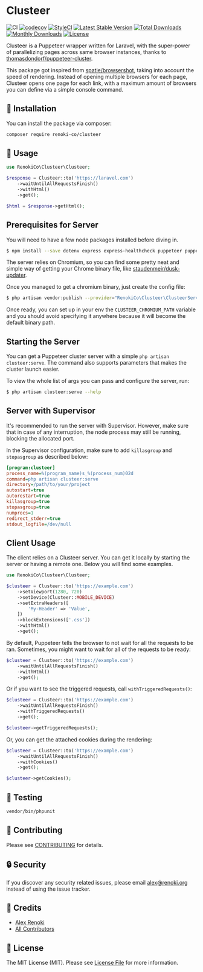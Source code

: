 Clusteer
========

![CI](https://github.com/renoki-co/clusteer/workflows/CI/badge.svg?branch=master)
[![codecov](https://codecov.io/gh/renoki-co/clusteer/branch/master/graph/badge.svg)](https://codecov.io/gh/renoki-co/clusteer/branch/master)
[![StyleCI](https://github.styleci.io/repos/276691681/shield?branch=master)](https://github.styleci.io/repos/276691681)
[![Latest Stable Version](https://poser.pugx.org/renoki-co/clusteer/v/stable)](https://packagist.org/packages/renoki-co/clusteer)
[![Total Downloads](https://poser.pugx.org/renoki-co/clusteer/downloads)](https://packagist.org/packages/renoki-co/clusteer)
[![Monthly Downloads](https://poser.pugx.org/renoki-co/clusteer/d/monthly)](https://packagist.org/packages/renoki-co/clusteer)
[![License](https://poser.pugx.org/renoki-co/clusteer/license)](https://packagist.org/packages/renoki-co/clusteer)

Clusteer is a Puppeteer wrapper written for Laravel, with the super-power of parallelizing pages across same browser instances, thanks to [thomasdondorf/puppeteer-cluster](https://github.com/thomasdondorf/puppeteer-cluster).

This package got inspired from [spatie/browsershot](https://github.com/spatie/browsershot), taking into account the speed of rendering. Instead of opening multiple browsers for each page, Clusteer opens one page for each link, with a maximum amount of browsers you can define via a simple console command.

## 🚀 Installation

You can install the package via composer:

```bash
composer require renoki-co/clusteer
```

## 🙌 Usage

```php
use RenokiCo\Clusteer\Clusteer;

$response = Clusteer::to('https://laravel.com')
    ->waitUntilAllRequestsFinish()
    ->withHtml()
    ->get();

$html = $response->getHtml();
```

## Prerequisites for Server

You will need to have a few node packages installed before diving in.

```bash
$ npm install --save dotenv express express-healthcheck puppeteer puppeteer-cluster random-user-agent
```

The server relies on Chromium, so you can find some pretty neat and simple way of getting your Chrome binary file, like [staudenmeir/dusk-updater](https://github.com/staudenmeir/dusk-updater).

Once you managed to get a chromium binary, just create the config file:

```bash
$ php artisan vendor:publish --provider="RenokiCo\Clusteer\ClusteerServiceProvider"
```

Once ready, you can set up in your env the `CLUSTEER_CHROMIUM_PATH` variable and you should avoid specifying it anywhere because it will become the default binary path.

## Starting the Server

You can get a Puppeteer cluster server with a simple `php artisan clusteer:serve`. The command also supports parameters that makes the cluster launch easier.

To view the whole list of args you can pass and configure the server, run:

```bash
$ php artisan clusteer:serve --help
```

## Server with Supervisor

It's recommended to run the server with Supervisor. However, make sure that in case of any interruption, the node process may still be running, blocking the allocated port.

In the Supervisor configuration, make sure to add `killasgroup` and `stopasgroup` as described below:

```ini
[program:clusteer]
process_name=%(program_name)s_%(process_num)02d
command=php artisan clusteer:serve
directory=/path/to/your/project
autostart=true
autorestart=true
killasgroup=true
stopasgroup=true
numprocs=1
redirect_stderr=true
stdout_logfile=/dev/null
```

## Client Usage

The client relies on a Clusteer server. You can get it locally by starting the server or having a remote one. Below you will find some examples.

```php
use RenokiCo\Clusteer\Clusteer;

$clusteer = Clusteer::to('https://example.com')
    ->setViewport(1280, 720)
    ->setDevice(Clusteer::MOBILE_DEVICE)
    ->setExtraHeaders([
        'My-Header' => 'Value',
    ])
    ->blockExtensions(['.css'])
    ->withHtml()
    ->get();
```

By default, Puppeteer tells the browser to not wait for all the requests to be ran. Sometimes, you might want to wait for all of the requests to be ready:

```php
$clusteer = Clusteer::to('https://example.com')
    ->waitUntilAllRequestsFinish()
    ->withHtml()
    ->get();
```

Or if you want to see the triggered requests, call `withTriggeredRequests()`:

```php
$clusteer = Clusteer::to('https://example.com')
    ->waitUntilAllRequestsFinish()
    ->withTriggeredRequests()
    ->get();

$clusteer->getTriggeredRequests();
```

Or, you can get the attached cookies during the rendering:

```php
$clusteer = Clusteer::to('https://example.com')
    ->waitUntilAllRequestsFinish()
    ->withCookies()
    ->get();

$clusteer->getCookies();
```

## 🐛 Testing

``` bash
vendor/bin/phpunit
```

## 🤝 Contributing

Please see [CONTRIBUTING](CONTRIBUTING.md) for details.

## 🔒  Security

If you discover any security related issues, please email alex@renoki.org instead of using the issue tracker.

## 🎉 Credits

- [Alex Renoki](https://github.com/rennokki)
- [All Contributors](../../contributors)

## 📄 License

The MIT License (MIT). Please see [License File](LICENSE) for more information.
